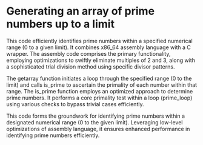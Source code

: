 # Generating an array of prime numbers up to a limit

This code efficiently identifies prime numbers within a specified numerical range (0 to a given limit). It combines x86_64 assembly language with a C wrapper. The assembly code comprises the primary functionality, employing optimizations to swiftly eliminate multiples of 2 and 3, along with a sophisticated trial division method using specific divisor patterns.

The getarray function initiates a loop through the specified range (0 to the limit) and calls is_prime to ascertain the primality of each number within that range. The is_prime function employs an optimized approach to determine prime numbers. It performs a core primality test within a loop (prime_loop) using various checks to bypass trivial cases efficiently.

This code forms the groundwork for identifying prime numbers within a designated numerical range (0 to the given limit). Leveraging low-level optimizations of assembly language, it ensures enhanced performance in identifying prime numbers efficiently.



